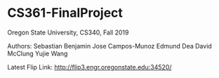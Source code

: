 # CS361-FinalProject
Oregon State University, CS340, Fall 2019

Authors:
Sebastian Benjamin
Jose Campos-Munoz
Edmund Dea
David McClung
Yujie Wang

Latest Flip Link: http://flip3.engr.oregonstate.edu:34520/

